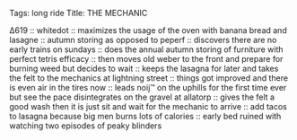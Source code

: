 Tags: long ride
Title: THE MECHANIC
  
∆619 :: whitedot :: maximizes the usage of the oven with banana bread and lasagne :: autumn storing as opposed to peperf :: discovers there are no early trains on sundays :: does the annual autumn storing of furniture with perfect tetris efficacy :: then moves old weber to the front and prepare for burning weed but decides to wait :: keeps the lasagna for later and takes the felt to the mechanics at lightning street :: things got improved and there is even air in the tires now :: leads noij™ on the uphills for the first time ever but see the pace disintegrates on the gravel at allatorp :: gives the felt a good wash then it is just sit and wait for the mechanic to arrive :: add tacos to lasagna because big men burns lots of calories :: early bed ruined with watching two episodes of peaky blinders  
